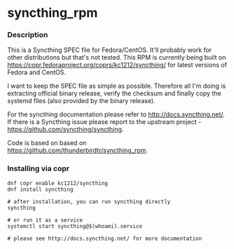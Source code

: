 # syncthing_rpm

### Description
This is a Syncthing SPEC file for Fedora/CentOS. It'll probably work for other distributions but that's not tested. This RPM is currently being built on https://copr.fedoraproject.org/coprs/kc1212/syncthing/ for latest versions of Fedora and CentOS.

I want to keep the SPEC file as simple as possible. Therefore all I'm doing is extracting official binary release, verify the checksum and finally copy the systemd files (also provided by the binary release).

For the syncthing documentation please refer to http://docs.syncthing.net/. If there is a Syncthing issue please report to the upstream project - https://github.com/syncthing/syncthing.

Code is based on based on https://github.com/thunderbirdtr/syncthing_rpm.

### Installing via copr 
    dnf copr enable kc1212/syncthing
    dnf install syncthing

    # after installation, you can run syncthing directly
    syncthing

    # or run it as a service
    systemctl start syncthing@$(whoami).service

    # please see http://docs.syncthing.net/ for more documentation
